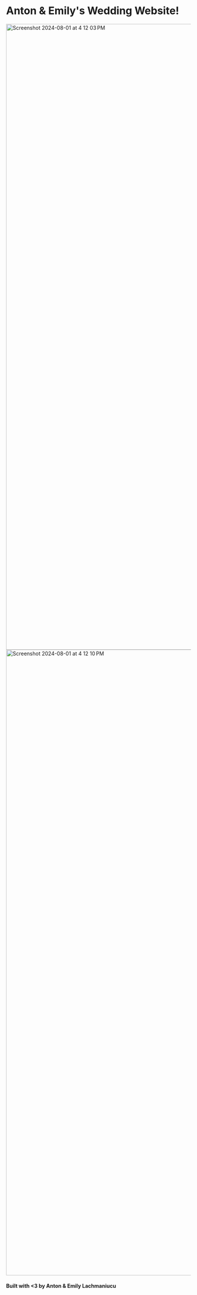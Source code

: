 # Anton & Emily's Wedding Website!
<img width="1707" alt="Screenshot 2024-08-01 at 4 12 03 PM" src="https://github.com/user-attachments/assets/ce0dd5c1-b156-4c87-b23e-75916ff0feb8">

<img width="1707" alt="Screenshot 2024-08-01 at 4 12 10 PM" src="https://github.com/user-attachments/assets/5a71f1ef-c34a-41a2-beeb-8fba7ce8abe0">

#### Built with <3 by Anton & Emily Lachmaniucu
